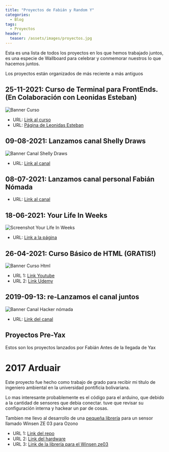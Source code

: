 ```yaml
---
title: "Proyectos de Fabián y Random Y"
categories:
  - Blog
tags:
  - Proyectos
header:
  teaser: /assets/images/proyectos.jpg
---
```


Esta es una lista de todos los proyectos en los que hemos trabajado juntos, es una especie de Wallboard para celebrar y conmemorar nuestros lo que hacemos juntos.


Los proyectos están organizados de más reciente a más antiguos


## 25-11-2021: Curso de Terminal para FrontEnds. (En Colaboración con Leonidas Esteban)
![Banner Curso](/blog/assets/images/thumbnail_curso.jpg)
- URL: [Link al curso](https://leonidasesteban.com/cursos/terminal)
- URL: [Página de Leonidas Esteban](https://leonidasesteban.com/)

## 09-08-2021: Lanzamos canal Shelly Draws
![Banner Canal Shelly Draws](/blog/assets/images/banner3_1.png)
- URL: [Link al canal](https://www.youtube.com/user/shana0825/)

## 08-07-2021: Lanzamos canal personal Fabián Nómada
- URL: [Link al canal](https://youtube.com/channel/UCIF2snGqzM4vn_uvuuY2v6A)

## 18-06-2021: Your Life In Weeks
![Screenshot Your Life In Weeks](/blog/assets/images/YLIW.jpg)
  - URL: [Link a la página](http://bit.ly/LfInWks)

## 26-04-2021: Curso Básico de HTML (GRATIS!)
![Banner Curso Html](/blog/assets/images/curso.jpg)
  - URL 1: [Link Youtube](https://www.youtube.com/watch?v=NuxSuvAagEc)
  - URL 2: [Link Udemy](https://www.udemy.com/course/aprende-html-desde-cero-para-principiantes/learn/lecture/26007404#overview)

## 2019-09-13: re-Lanzamos el canal juntos
![Banner Canal Hacker nómada](/blog/assets/images/banner.png)
  - URL: [Link del canal](https://www.youtube.com/channel/fabianhackernomada)

## Proyectos Pre-Yax
Estos son los proyectos lanzados por Fabián Antes de la llegada de Yax

# 2017 Arduair
Este proyecto fue hecho como trabajo de grado para recibir mi título de ingeniero ambiental en la universidad pontificia bolivariana.

Lo mas interesante probablemente es el código para el arduino, que debido a la cantidad de sensores que debia conectar. tuve que revisar su configuración interna y hackear un par de cosas.

Tambien me llevo al desarrollo de una  [pequeña librería](https://github.com/fega/winsen-ze03-arduino-library) para un sensor llamado Winsen ZE 03 para Ozono

- URL 1: [Link del repo](https://github.com/fega/arduair) 
- URL 2: [Link del hardware](https://github.com/fega/arduair-hardware) 
- URL 3: [Link de la librería para el Winsen ze03](https://github.com/fega/winsen-ze03-arduino-library)
